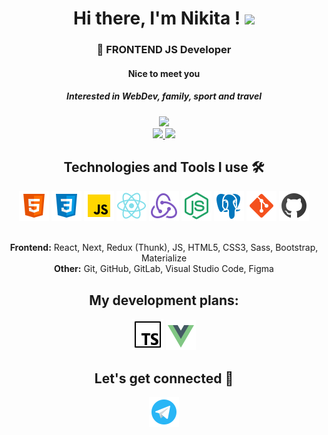 <h1 align="center"> Hi there, I'm Nikita !
 <img src="https://github.com/blackcater/blackcater/raw/main/images/Hi.gif" height="32"/></h1>
<h3 align="center">🚀 FRONTEND JS Developer</h3>
<div align="center">
<h4>Nice to meet you<h4/>
<h5>Interested in WebDev, family, sport and travel<h5/>
 <img src="https://media.giphy.com/media/M9gbBd9nbDrOTu1Mqx/giphy.gif" width="100"/> 
 <br/>
 <a href='https://telegram.me/nikitaa_bolshakov'>
  <img src="https://img.shields.io/badge/Telegram-blue?logo=telegram&logoColor=white"/>

<a href='mailto:nik.bolshakov95@mail.ru'>
 <img src="https://img.shields.io/badge/Email-blue?logo=E-mail&logoColor=red"/><a/>
 <br/>
 
</div>

<div align="center">
  <h2>Technologies and Tools I use 🛠️</h2>
  <a href='#'><img src='/IMG/icons8-html-5-48.png'></img></a>
  <a href='#'><img src='/IMG/icons8-css3-48.png'></img></a>
  <a href='#'><img src='/IMG/icons8-javascript-48.png'></img></a>
  <a href='#'><img src='/IMG/icons8-react-native-48.png'></img></a>
  <a href='#'><img src='/IMG/icons8-redux-48.png'></img></a>
  <a href='#'><img src='/IMG/icons8-node-js-48.png'></img></a>
  <a href='#'><img src='/IMG/icons8-postgresql-48.png'></img></a>
  <a href='#'><img src='/IMG/icons8-git-48.png'></img></a>
  <a href='#'><img src='/IMG/icons8-github-48.png'></img></a>
  </br>
  </br>

  <span>**Frontend:** React, Next, Redux (Thunk), JS, HTML5, CSS3, Sass, Bootstrap, Materialize </span></br>
  <span>**Other:** Git, GitHub, GitLab, Visual Studio Code, Figma</span></br>

<div align="center">
  <h2>My development plans:</h2>
  <a href='#'><img src='/IMG/icon-typescript.png'></img></a>
  <a href='#'><img src='/IMG/icon-vue.png'></img></a>
</div>

</div>
<h2 align="center">Let's get connected 🤝</h2>
<div align="center">
  <a href='https://telegram.me/nikitaa_bolshakov' target="_blank"><img src='/IMG/icons8-telegram-app-48.png'></img></a>
</div>



